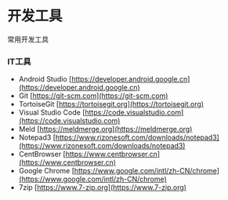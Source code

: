 # 开发工具

常用开发工具

### IT工具

- Android Studio [https://developer.android.google.cn](https://developer.android.google.cn)
- Git [https://git-scm.com](https://git-scm.com)
- TortoiseGit [https://tortoisegit.org](https://tortoisegit.org)
- Visual Studio Code [https://code.visualstudio.com](https://code.visualstudio.com)
- Meld [https://meldmerge.org](https://meldmerge.org)
- Notepad3 [https://www.rizonesoft.com/downloads/notepad3](https://www.rizonesoft.com/downloads/notepad3)
- CentBrowser [https://www.centbrowser.cn](https://www.centbrowser.cn)
- Google Chrome [https://www.google.com/intl/zh-CN/chrome](https://www.google.com/intl/zh-CN/chrome)
- 7zip [https://www.7-zip.org](https://www.7-zip.org)